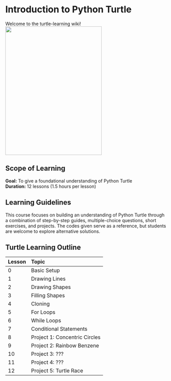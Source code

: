 # Introduction to Python Turtle
Welcome to the turtle-learning wiki!  
<img src="https://github.com/cgtiu642/tlc-turtle-curriculum/assets/97239180/d8e01132-efe5-4c61-96e3-5de094263452" width="300" height="400">

## Scope of Learning
**Goal:** To give a foundational understanding of Python Turtle  
**Duration:** 12 lessons (1.5 hours per lesson)

## Learning Guidelines
This course focuses on building an understanding of Python Turtle through a combination of step-by-step guides, multiple-choice questions, short exercises, and projects. The codes given serve as a reference, but students are welcome to explore alternative solutions.

## Turtle Learning Outline
| **Lesson** | **Topic** |
| :----- | :----- |
| 0 | Basic Setup |
| 1 | Drawing Lines |
| 2 | Drawing Shapes |
| 3 | Filling Shapes |
| 4 | Cloning |
| 5 | For Loops |
| 6 | While Loops |
| 7 | Conditional Statements |
| 8 | Project 1: Concentric Circles |
| 9 | Project 2: Rainbow Benzene |
| 10 | Project 3: ??? |
| 11 | Project 4: ??? |
| 12 | Project 5: Turtle Race |

